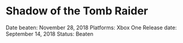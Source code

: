 # Shadow of the Tomb Raider

Date beaten: November 28, 2018
Platforms: Xbox One
Release date: September 14, 2018
Status: Beaten